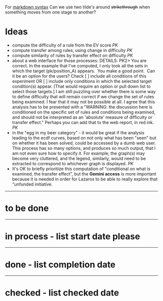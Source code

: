 For [markdown syntax](https://www.markdownguide.org/basic-syntax/)
Can we use two tilde's around ~~strikethrough~~ when something moves from one stage to another?
# Ideas
  - compute the difficulty of a rule from the EV score *PK*    
  - compute transfer among rules, using change in difficulty *PK*    
  - compute similarity of rules by transfer effect on difficulty *PK*
  - about a web interface for those processes: DETAILS:  PK2> You are correct.  In the example that I've computed, I only took all the sets in which the target (pk/position_A) appears.  You make a good point.  Can it be an option for the users? Check [ ] include all conditions of this experiment OR [ ] include only conditions in which the selected target condition(s) appear. [That would require an option or pull down list to select those targets.]  I am still puzzling over whether there is some way to define difficulty that will remain correct if we change the set of rules being examined.  I fear that it may not be possible at all. I agree that this analysis has to be presented with a "WARNING: the discussion here is conditioned on the specific set of rules and conditions being examined,  and should not be interpreted as an 'absolute' measure of difficulty or transfer effect."  Perhaps you can add that to the web report, in red ink. *PK*
- in the "egg in my beer category" - it would be great if the analysis leading to the ecdf curves, based on not only what has been "seen" but on whether it has been solved, could be accessed by a dumb web user. This process has so many options, and produces so much output, that I am not even sure how to specify it.  For example, the graph(s) may become very cluttered, and the legend, similarly, would need to be extracted   to correspond to whichever graph is displayed. *PK*
- It's OK to briefly prioritize this computation of "conditional on what is examined, the transfer effect", but the **Gemini access** is more important because it is needed in order for Lazaros to be able to really explore that "unfunded initiative.
---  
# to be done

---
# in process - list start date please

---
# done - list completion date 

---
# checked - list checked date
